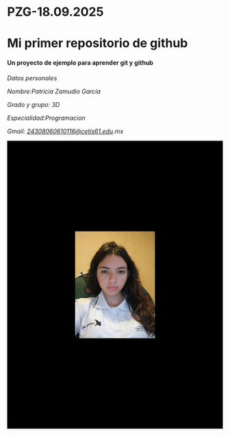 # PZG-18.09.2025
# Mi primer repositorio de github
#### Un proyecto de ejemplo para aprender git y github

_Datos personales_ 

_Nombre:Patricia Zamudio Garcia_

_Grado y grupo: 3D_

_Especialidad:Programacion_

_Gmail: 24308060610116@cetis61.edu.mx_

![Imegan de mi persona](https://github.com/ZamudioGarciaPatricia/PZG-18.09.2025/blob/main/WhatsApp%20Image%202025-09-17%20at%203.47.24%20PM.jpeg)
